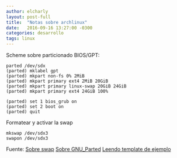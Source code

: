 ```yaml
---
author: elcharly
layout: post-full
title:  "Notas sobre archlinux"
date:   2016-09-16 13:27:00 -0300
categories: desarrollo
tags: linux
---
```


Scheme sobre particionado BIOS/GPT:

````
parted /dev/sdx
(parted) mklabel gpt
(parted) mkpart non-fs 0% 2MiB
(parted) mkpart primary ext4 2MiB 20GiB
(parted) mkpart primary linux-swap 20GiB 24GiB
(parted) mkpart primary ext4 24GiB 100%

(parted) set 1 bios_grub on
(parted) set 2 boot on
(parted) quit
````

Formatear y activar la swap

````
mkswap /dev/sdx3
swapon /dev/sdx3
````

Fuente:
[Sobre swap](https://wiki.archlinux.org/index.php/Swap)
[Sobre GNU_Parted](https://wiki.archlinux.org/index.php/GNU_Parted)
[Leendo template de ejemplo](https://wiki.archlinux.org/index.php/Installing_Arch_Linux_on_ZFS)
